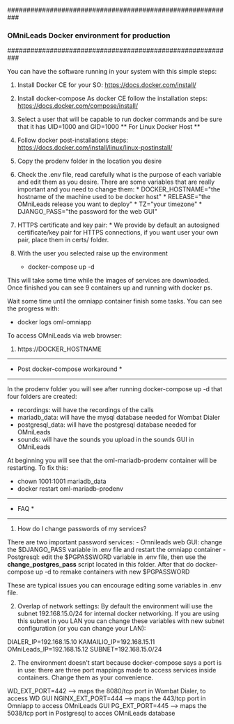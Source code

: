 ###########################################################
###     OMniLeads Docker environment for production     ###
###########################################################

You can have the software running in your system with this simple steps:
  1. Install Docker CE for your SO: https://docs.docker.com/install/
  2. Install docker-compose
      As docker CE follow the installation steps: https://docs.docker.com/compose/install/
  3. Select a user that will be capable to run docker commands and be sure that it has UID=1000 and GID=1000
** For Linux Docker Host **
  4. Follow docker post-installations steps: https://docs.docker.com/install/linux/linux-postinstall/

  5. Copy the prodenv folder in the location you desire
  6. Check the .env file, read carefully what is the purpose of each variable and edit them as you desire. There are some variables that are really important and you need to change them:
    * DOCKER_HOSTNAME="the hostname of the machine used to be docker host"
    * RELEASE="the OMniLeads release you want to deploy"
    * TZ="your timezone"
    * DJANGO_PASS="the password for the web GUI"
  7. HTTPS certificate and key pair:
    * We provide by default an autosigned certificate/key pair for HTTPS connections, if you want user your own pair, place them in certs/ folder.
  7. With the user you selected raise up the environment
      - docker-compose up -d

This will take some time while the images of services are downloaded. Once finished you can see 9 containers up and running with docker ps.

Wait some time until the omniapp container finish some tasks. You can see the progress with:

  * docker logs oml-omniapp

To access OMniLeads via web browser:
  1. https://DOCKER_HOSTNAME

**********************************
* Post docker-compose workaround *
**********************************

In the prodenv folder you will see after running docker-compose up -d that four folders are created:

 * recordings: will have the recordings of the calls
 * mariadb_data: will have the mysql database needed for Wombat Dialer
 * postgresql_data: will have the postgresql database needed for OMniLeads
 * sounds: will have the sounds you upload in the sounds GUI in OMniLeads

At beginning you will see that the oml-mariadb-prodenv container will be restarting. To fix this:

 * chown 1001:1001 mariadb_data
 * docker restart oml-mariadb-prodenv

*******
* FAQ *
*******

1. How do I change passwords of my services?

There are two important password services:
    - Omnileads web GUI: change the $DJANGO_PASS variable in .env file and restart the omniapp container
    - Postgresql: edit the $PGPASSWORD variable in .env file, then use the **change_postgres_pass** script located in this folder. After that do docker-compose up -d to remake containers with new $PGPASSWORD

These are typical issues you can encourage editing some variables in .env file.

2. Overlap of network settings: By default the environment will use the subnet 192.168.15.0/24 for internal docker networking. If you are using this subnet in you LAN you can change these variables with new subnet configuration (or you can change your LAN):

  DIALER_IP=192.168.15.10
  KAMAILIO_IP=192.168.15.11
  OMniLeads_IP=192.168.15.12
  SUBNET=192.168.15.0/24

2. The environment doesn't start because docker-compose says a port is in use: there are three port mappings made to access services inside containers. Change them as your convenience.

  WD_EXT_PORT=442  --> maps the 8080/tcp port in Wombat Dialer, to access WD GUI
  NGINX_EXT_PORT=444 --> maps the 443/tcp port in Omniapp to access OMniLeads GUI
  PG_EXT_PORT=445  --> maps the 5038/tcp port in Postgresql to acces OMniLeads database
